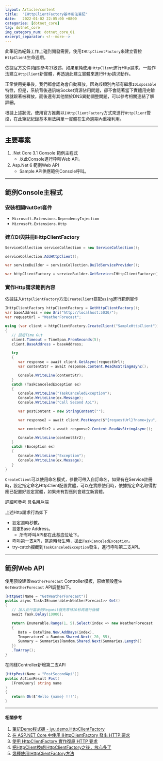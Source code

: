 ```yaml
---
layout: Article/content
title:  "IHttpClientFactory基本用法筆記"
date:   2022-01-02 22:05:00 +0800
categories: [dotnet_core]
tag: dotnet_core
img_category_num: dotnet_core_01
excerpt_separator: <!--more-->
---
```


<!--more-->

此筆記為紀錄工作上碰到開發需要，使用`IHttpClientFactory`來建立管控`HttpClient`生命週期。

依據官方文件(相關參考2)敘述，如果單純使用`HttpClient`進行Http請求，一般作法建立`HttpClient`新實體，再透過此建立實體來進行Http請求動作。

正常使用完畢後，我們都會認為會自動釋放，因為該類別內部有繼承`IDisposable`特性，但是，系統背後通訊端Socket資源佔用問題，卻不會隨著當下實體用完銷毀就跟著被釋放，而後還有其他關於DNS異動調整問題，可以參考相關連結了解詳細。

根據上述狀況，使用官方推薦以`IHttpClientFactory`方式來進行`HttpClient`管控，在此筆記紀錄基本用法與單一實體在生命週期內重複利用。

---

## 主要專案
1. .Net Core 3.1 Console 範例主程式
   * 以此Console進行呼叫Web API。
2. Asp.Net 6 範例Web API
   * Sample API供應範例Console呼叫。

---

## 範例Console主程式

### 安裝相關NutGet套件
* `Microsoft.Extensions.DependencyInjection`
* `Microsoft.Extensions.Http`

### 建立DI與註冊IHttpClientFactory
```csharp
ServiceCollection serviceCollection = new ServiceCollection();

serviceCollection.AddHttpClient();

var serviceBuilder = serviceCollection.BuildServiceProvider();

var httpClientFactory = serviceBuilder.GetService<IHttpClientFactory>();
```

### 實作Http請求範例內容

依據註入`HttpClientFactory`方法`CreateClient`搭配`using`進行範例實作
```csharp
IHttpClientFactory httpClientFactory = GetHttpClientFactory();
var baseAddress = new Uri("http://localhost:5030/");
var requestUrl = "WeatherForecast";

using (var client = httpClientFactory.CreateClient("SampleHttpClient"))
{
   // 設定Time Out
   client.Timeout = TimeSpan.FromSeconds(5);
   client.BaseAddress = baseAddress;

   try
   {
      var response = await client.GetAsync(requestUrl);
      var contentStr = await response.Content.ReadAsStringAsync();

      Console.WriteLine(contentStr);
   }
   catch (TaskCanceledException ex)
   {
      Console.WriteLine("TaskCanceledException");
      Console.WriteLine(ex.Message);
      Console.WriteLine("Call Second Api");

      var postContent = new StringContent("");

      var response2 = await client.PostAsync($"{requestUrl}?name=jyu", postContent);

      var contentStr2 = await response2.Content.ReadAsStringAsync();

      Console.WriteLine(contentStr2);
   }
   catch (Exception ex)
   {
      Console.WriteLine("Exception");
      Console.WriteLine(ex.Message);
   }
}
```

`CreateClient`可以使用命名模式，參數可帶入自訂命名，如果有在Service註冊時，設定指定命名HttpClient配置實體，可以在實際使用時，依據指定命名取得對應已配置好設定實體，如果未有對應則會建立新實體。

詳細可參考 [具名用戶端](https://docs.microsoft.com/zh-tw/aspnet/core/fundamentals/http-requests?view=aspnetcore-6.0#named-clients)

上述Http請求行為如下
* 設定逾時秒數。
* 設定Base Address。
  * 所有呼叫API都在此基底位址下。
* 呼叫第一支API，當逾時發生時，拋出`TaskCanceledException`。
* try-catch攔截到`TaskCanceledException`發生，進行呼叫第二支API。

---

## 範例Web API

使用預設建置`WeatherForecast` Controller模板，原始預設產生`GetWeatherForecast` API調整如下。
```csharp
[HttpGet(Name = "GetWeatherForecast")]
public async Task<IEnumerable<WeatherForecast>> Get()
{
   // 加入此行當收到Request就先等待10秒再進行後續
   await Task.Delay(10000);

   return Enumerable.Range(1, 5).Select(index => new WeatherForecast
   {
      Date = DateTime.Now.AddDays(index),
      TemperatureC = Random.Shared.Next(-20, 55),
      Summary = Summaries[Random.Shared.Next(Summaries.Length)]
   })
   .ToArray();
}
```

在同樣Controller新增第二支API
```csharp
[HttpPost(Name = "PostSecondApi")]
public ActionResult Post(
   [FromQuery] string name
)
{
   return Ok($"Hello {name} !!!");
}
```

---

#### 相關參考

1. [筆記Demo程式碼 - jyu.demo.HttpClientFactory](https://github.com/s123600g/jyu.demo.HttpClientFactory)
2. [在 ASP.NET Core 中使用 IHttpClientFactory 發出 HTTP 要求](https://docs.microsoft.com/zh-tw/aspnet/core/fundamentals/http-requests?view=aspnetcore-3.1#consumption-patterns)
3. [使用 HttpClientFactory 實作復原 HTTP 要求](https://docs.microsoft.com/zh-tw/dotnet/architecture/microservices/implement-resilient-applications/use-httpclientfactory-to-implement-resilient-http-requests)
4. [把HttpClient換成IHttpClientFactory之後，放心多了](https://iter01.com/604146.html)
5. [幾種使用IHttpClientFactory方法](https://tiaohsun.netlify.app/posts/%E5%B9%BE%E7%A8%AE%E4%BD%BF%E7%94%A8ihttpclientfactory%E6%96%B9%E6%B3%95/)

